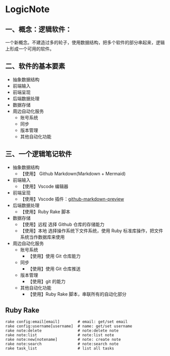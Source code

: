 # LogicNote

## 一、概念：逻辑软件：

一个新概念。不建造过多的轮子，使用数据结构，把多个软件的部分串起来，逻辑上形成一个可用的软件。


## 二、软件的基本要素

* 抽象数据结构
* 前端输入
* 前端呈现
* 后端数据处理
* 数据存储
* 周边自动化服务
  * 账号系统
  * 同步
  * 版本管理
  * 其他自动化功能

## 三、一个逻辑笔记软件

* 抽象数据结构
  * 【使用】 Github Markdown(Markdown + Mermaid)
* 前端输入
  * 【使用】Vscode 编辑器
* 前端呈现
  * 【使用】Vscode 插件：[github-markdown-preview](https://marketplace.visualstudio.com/items?itemName=bierner.github-markdown-preview)
* 后端数据处理
  * 【使用】Ruby Rake 脚本
* 数据存储
  * 【使用】远程 选择 Github 仓库的存储能力
  * 【使用】本地 选择操作系统下文件系统，使用 Ruby 标准库操作，把文件系统当作数据库来使用
* 周边自动化服务
  * 账号系统
    * 【使用】使用 Git 仓库能力
  * 同步
    * 【使用】使用 Git 仓库推送
  * 版本管理
    * 【使用】git 的能力
  * 其他自动化功能
    * 【使用】Ruby Rake 脚本，串联所有的自动化部分

  
## Ruby Rake
```
rake config:email[email]        # email: get/set email
rake config:username[username]  # name: get/set username
rake note:delete                # note:delete note
rake note:list                  # note:list note
rake note:new[notename]         # note: create note
rake note:search                # note:search note
rake task_list                  # list all tasks
```